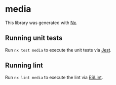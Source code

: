 # media

This library was generated with [Nx](https://nx.dev).

## Running unit tests

Run `nx test media` to execute the unit tests via [Jest](https://jestjs.io).

## Running lint

Run `nx lint media` to execute the lint via [ESLint](https://eslint.org/).
